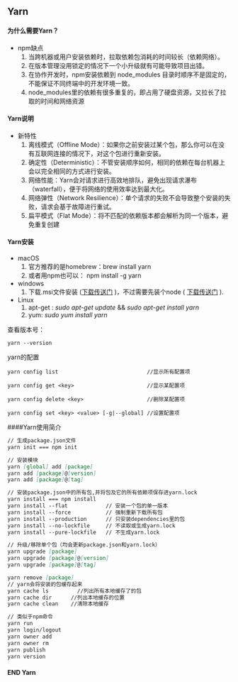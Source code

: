 ## Yarn

#### 为什么需要Yarn？
- npm缺点
  1. 当跨机器或用户安装依赖时，拉取依赖包消耗的时间较长（依赖网络）。
  2. 在版本管理没用锁定的情况下一个小升级就有可能导致项目出错。
  3. 在协作开发时，npm安装依赖到  node_modules 目录时顺序不是固定的，不能保证不同终端中的开发环境一致。
  4. node_modules里的依赖有很多重复的，即占用了硬盘资源，又拉长了拉取的时间和网络资源

#### Yarn说明

- 新特性
  1. 离线模式（Offline Mode）：如果你之前安装过某个包，那么你可以在没有互联网连接的情况下，对这个包进行重新安装。
  2. 确定性（Deterministic）：不管安装顺序如何，相同的依赖在每台机器上会以完全相同的方式进行安装。
  3. 网络性能：Yarn会对请求进行高效地排队，避免出现请求瀑布（waterfall），便于将网络的使用效率达到最大化。
  4. 网络弹性（Network Resilience）：单个请求的失败不会导致整个安装的失败，请求会基于故障进行重试。
  5. 扁平模式（Flat Mode）：将不匹配的依赖版本都会解析为同一个版本，避免重复创建

#### Yarn安装

- macOS
  1. 官方推荐的是homebrew：brew install yarn
  2. 或者用npm也可以： npm install -g yarn
- windows
  1. 下载.msi文件安装 ([下载传送门]( https://link.jianshu.com/?t=https://yarnpkg.com/latest.msi) )，不过需要先装个node ( [下载传送门](https://link.jianshu.com/?t=https://nodejs.org/) ).
- Linux
  1. apt-get :  *sudo apt-get update* && *sudo apt-get install yarn*
  2. yum: *sudo yum install yarn*



查看版本号：

```yarn --version```

yarn的配置

```yarn config list                            //显示所有配置项```

```yarn config get <key>                       //显示某配置项```

```yarn config delete <key>                    //删除某配置项```

```yarn config set <key> <value> [-g|--global] //设置配置项```

####Yarn使用简介

```markdown
// 生成package.json文件
yarn init === npm init 

// 安装模块
yarn [global] add [package]
yarn add [package]@[version]
yarn add [package]@[tag]

// 安装package.json中的所有包,并将包及它的所有依赖项保存进yarn.lock
yarn install === npm install  
yarn install --flat            // 安装一个包的单一版本
yarn install --force           // 强制重新下载所有包
yarn install --production      // 只安装dependencies里的包
yarn install --no-lockfile     // 不读取或生成yarn.lock
yarn install --pure-lockfile   // 不生成yarn.lock

// 升级/移除单个包（均会更新package.json和yarn.lock）
yarn upgrade [package]
yarn upgrade [package]@[version]
yarn upgrade [package]@[tag]

yarn remove [package]
// yarn会将安装的包缓存起来
yarn cache ls         //列出所有本地缓存了的包
yarn cache dir      //列出本地缓存的位置
yarn cache clean    //清除本地缓存

// 类似于npm命令
yarn run
yarn login/logout
yarn owner add  
yarn owner rm  
yarn publish
yarn version
```

#### END Yarn


